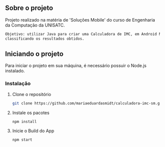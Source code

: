 <!-- SOBRE O PROJETO -->
## Sobre o projeto

Projeto realizado na matéria de 'Soluções Mobile' do curso de Engenharia da Computação da UNISATC.

```bash
Objetivo: utilizar Java para criar uma Calculadora de IMC, em Android Nativo, realizando os cálculos e
classificando os resultados obtidos.
```

<!-- INICIANDO -->
## Iniciando o projeto

Para iniciar o projeto em sua máquina, é necessário possuir o Node.js instalado.

### Instalação

1. Clone o repositório
   ```sh
   git clone https://github.com/mariaeduardasmidt/calculadora-imc-sm.git
   ```
3. Instale os pacotes
   ```sh
   npm install
   ```
4. Inicie o Build do App
   ```js
   npm start
   ```
